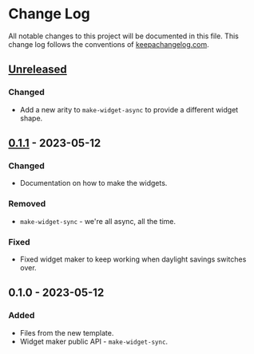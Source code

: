 # Change Log
All notable changes to this project will be documented in this file. This change log follows the conventions of [keepachangelog.com](http://keepachangelog.com/).

## [Unreleased]
### Changed
- Add a new arity to `make-widget-async` to provide a different widget shape.

## [0.1.1] - 2023-05-12
### Changed
- Documentation on how to make the widgets.

### Removed
- `make-widget-sync` - we're all async, all the time.

### Fixed
- Fixed widget maker to keep working when daylight savings switches over.

## 0.1.0 - 2023-05-12
### Added
- Files from the new template.
- Widget maker public API - `make-widget-sync`.

[Unreleased]: https://sourcehost.site/your-name/graphql-tester/compare/0.1.1...HEAD
[0.1.1]: https://sourcehost.site/your-name/graphql-tester/compare/0.1.0...0.1.1
